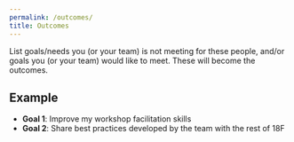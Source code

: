 ```yaml
---
permalink: /outcomes/
title: Outcomes
---
```

List goals/needs you (or your team) is not meeting for these people, and/or
goals you (or your team) would like to meet.  These will become the outcomes.

## Example

- **Goal 1**: Improve my workshop facilitation skills
- **Goal 2**: Share best practices developed by the team with the rest of 18F
